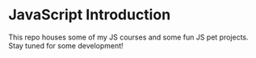 # JavaScript Introduction

This repo houses some of my JS courses and some fun JS pet projects. Stay tuned for some development!
